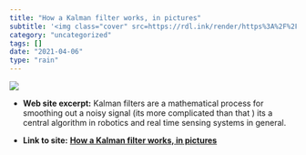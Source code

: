 ```yaml
---
title: "How a Kalman filter works, in pictures"
subtitle: '<img class="cover" src=https://rdl.ink/render/https%3A%2F%2Fwww.bzarg.com%2Fp%2Fhow-a-kalman-filter-...'
category: "uncategorized"
tags: []
date: "2021-04-06"
type: "rain"
---
```

<img class="cover" src=https://rdl.ink/render/https%3A%2F%2Fwww.bzarg.com%2Fp%2Fhow-a-kalman-filter-works-in-pictures>



* **Web site excerpt:** Kalman filters are a mathematical process for smoothing out a noisy signal (its more complicated than that ) its a central algorithm in robotics and real time sensing systems in general.

* **Link to site:** **[How a Kalman filter works, in pictures](https://www.bzarg.com/p/how-a-kalman-filter-works-in-pictures)**